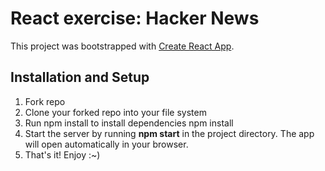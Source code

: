 # React exercise: Hacker News
This project was bootstrapped with [Create React App](https://github.com/facebook/create-react-app).

## Installation and Setup
1. Fork repo
2. Clone your forked repo into your file system
3. Run npm install to install dependencies npm install
4. Start the server by running  **npm start** in the project directory. The app will open automatically in your browser. 
5. That's it! Enjoy :~)
